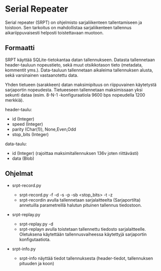 # Serial Repeater

Serial repeater (SRPT) on ohjelmisto sarjaliikenteen tallentamiseen ja toistoon. Sen
tarkoitus on mahdollistaa sarjaliikenteen tallennus aikariippuvaisesti helposti
toistettavaan muotoon.

## Formaatti

SRPT käyttää SQLite-tietokantaa datan tallennukseen. Datasta tallennetaan
header-tauluun nopeustieto, sekä muut otsikkotason tieto (metadata, kommentit yms.).
Data-tauluun tallennetaan aikaleima tallennuksen alusta, sekä varsinainen vastaanotettu data.

Yhden tietueen (sarakkeen) datan maksimipituus on riippuvainen käytetystä
sarjaportin nopeudesta. Tietueeseen tallennetaan maksimissaan yksi sekunti dataa
(esim. 8-N-1 -konfiguraatiola 9600 bps nopeudella 1200 merkkiä).

header-taulu:
  * id (Integer)
  * speed (Integer)
  * parity (Char(1)), None,Even,Odd
  * stop_bits (Integer)

data-taulu:
  * id (Integer) (rajoittaa maksimitallennuksen 136v joten riittävästi)
  * data (Blob)

## Ohjelmat
* srpt-record.py
    * srpt-record.py -f <filename> -d <serial device> -s <speed> -p <parity> -sb <stop_bits> -t <duration> -z <size>
    * srpt-recordin avulla tallennetaan sarjalaitteelta (Sarjaportilta) annetuilla parametreillä halutun pituinen tallennus tiedostoon.

* srpt-replay.py
  * srpt-replay.py -d <serial device> <filename>
  * srpt-replayn avulla toistetaan tallennettu tiedosto sarjalaitteelle. Oletuksena käytettään tallennusvaiheessa käytettyjä sarjaportin konfigutaatiota.

* srpt-info.py
  * srpt-info näyttää tiedot tallennuksesta (header-tiedot, tallennuksen pituuden ja koon)
